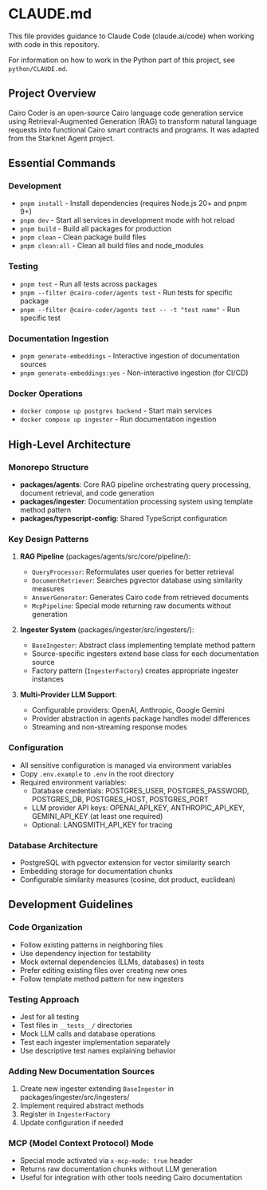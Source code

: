 # CLAUDE.md

This file provides guidance to Claude Code (claude.ai/code) when working with code in this repository.

For information on how to work in the Python part of this project, see `python/CLAUDE.md`.

## Project Overview

Cairo Coder is an open-source Cairo language code generation service using Retrieval-Augmented Generation (RAG) to transform natural language requests into functional Cairo smart contracts and programs. It was adapted from the Starknet Agent project.

## Essential Commands

### Development

- `pnpm install` - Install dependencies (requires Node.js 20+ and pnpm 9+)
- `pnpm dev` - Start all services in development mode with hot reload
- `pnpm build` - Build all packages for production
- `pnpm clean` - Clean package build files
- `pnpm clean:all` - Clean all build files and node_modules

### Testing

- `pnpm test` - Run all tests across packages
- `pnpm --filter @cairo-coder/agents test` - Run tests for specific package
- `pnpm --filter @cairo-coder/agents test -- -t "test name"` - Run specific test

### Documentation Ingestion

- `pnpm generate-embeddings` - Interactive ingestion of documentation sources
- `pnpm generate-embeddings:yes` - Non-interactive ingestion (for CI/CD)

### Docker Operations

- `docker compose up postgres backend` - Start main services
- `docker compose up ingester` - Run documentation ingestion

## High-Level Architecture

### Monorepo Structure

- **packages/agents**: Core RAG pipeline orchestrating query processing, document retrieval, and code generation
- **packages/ingester**: Documentation processing system using template method pattern
- **packages/typescript-config**: Shared TypeScript configuration

### Key Design Patterns

1. **RAG Pipeline** (packages/agents/src/core/pipeline/):

   - `QueryProcessor`: Reformulates user queries for better retrieval
   - `DocumentRetriever`: Searches pgvector database using similarity measures
   - `AnswerGenerator`: Generates Cairo code from retrieved documents
   - `McpPipeline`: Special mode returning raw documents without generation

2. **Ingester System** (packages/ingester/src/ingesters/):

   - `BaseIngester`: Abstract class implementing template method pattern
   - Source-specific ingesters extend base class for each documentation source
   - Factory pattern (`IngesterFactory`) creates appropriate ingester instances

3. **Multi-Provider LLM Support**:
   - Configurable providers: OpenAI, Anthropic, Google Gemini
   - Provider abstraction in agents package handles model differences
   - Streaming and non-streaming response modes

### Configuration

- All sensitive configuration is managed via environment variables
- Copy `.env.example` to `.env` in the root directory
- Required environment variables:
  - Database credentials: POSTGRES_USER, POSTGRES_PASSWORD, POSTGRES_DB, POSTGRES_HOST, POSTGRES_PORT
  - LLM provider API keys: OPENAI_API_KEY, ANTHROPIC_API_KEY, GEMINI_API_KEY (at least one required)
  - Optional: LANGSMITH_API_KEY for tracing

### Database Architecture

- PostgreSQL with pgvector extension for vector similarity search
- Embedding storage for documentation chunks
- Configurable similarity measures (cosine, dot product, euclidean)

## Development Guidelines

### Code Organization

- Follow existing patterns in neighboring files
- Use dependency injection for testability
- Mock external dependencies (LLMs, databases) in tests
- Prefer editing existing files over creating new ones
- Follow template method pattern for new ingesters

### Testing Approach

- Jest for all testing
- Test files in `__tests__/` directories
- Mock LLM calls and database operations
- Test each ingester implementation separately
- Use descriptive test names explaining behavior

### Adding New Documentation Sources

1. Create new ingester extending `BaseIngester` in packages/ingester/src/ingesters/
2. Implement required abstract methods
3. Register in `IngesterFactory`
4. Update configuration if needed

### MCP (Model Context Protocol) Mode

- Special mode activated via `x-mcp-mode: true` header
- Returns raw documentation chunks without LLM generation
- Useful for integration with other tools needing Cairo documentation
